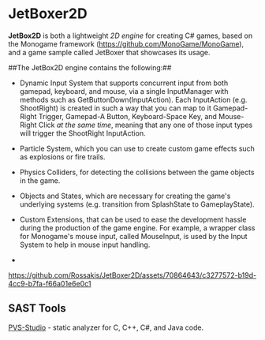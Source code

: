 # JetBoxer2D

**JetBox2D** is both a lightweight _2D engine_ for creating C# games, based on the Monogame framework (https://github.com/MonoGame/MonoGame), and a game sample called JetBoxer that showcases its usage.

##The JetBox2D engine contains the following:##

- Dynamic Input System that supports concurrent input from both gamepad, keyboard, and mouse, via a single InputManager with methods such as GetButtonDown(InputAction). Each InputAction (e.g. ShootRight) is created in such a way that you can map to it Gamepad-Right Trigger, Gamepad-A Button, Keyboard-Space Key, and Mouse-Right Click *at the same time*, meaning that any one of those input types will trigger the ShootRight InputAction.

- Particle System, which you can use to create custom game effects such as explosions or fire trails.

- Physics Colliders, for detecting the collisions between the game objects in the game.

- Objects and States, which are necessary for creating the game's underlying systems (e.g. transition from SplashState to GameplayState).

- Custom Extensions, that can be used to ease the development hassle during the production of the game engine. For example, a wrapper class for Monogame's mouse input, called MouseInput, is used by the Input System to help in mouse input handling.
- 

https://github.com/Rossakis/JetBoxer2D/assets/70864643/c3277572-b19d-4cc9-b7fa-f66a01e6e0c1


## SAST Tools

[PVS-Studio](https://pvs-studio.com/en/pvs-studio/?utm_source=website&utm_medium=github&utm_campaign=open_source) - static analyzer for C, C++, C#, and Java code.
